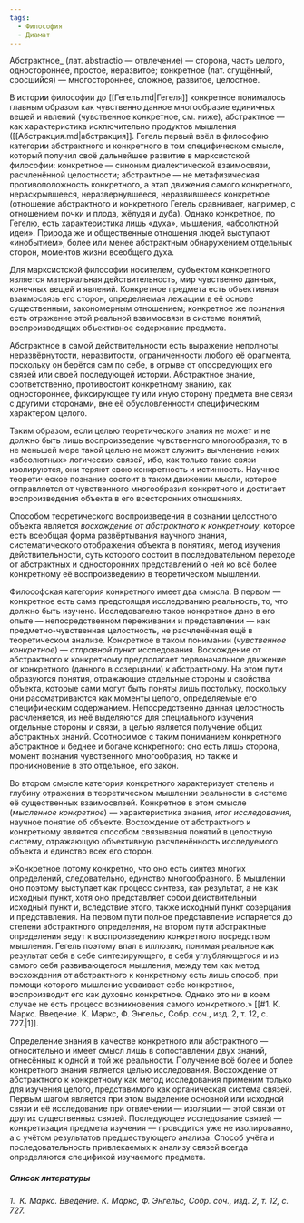 ```yaml
---
tags:
  - Философия
  - Диамат
---
```


Абстрактное\_ (лат. abstractio — отвлечение) — сторона, часть целого, одностороннее, простое, неразвитое; конкретное (лат. сгущённый, сросшийся) — многостороннее, сложное, развитое, целостное.

В истории философии до [[Гегель.md|Гегеля]] конкретное понималось главным образом как чувственно данное многообразие единичных вещей и явлений (чувственное конкретное, см. ниже), абстрактное — как характеристика исключительно продуктов мышления ([[Абстракция.md|абстракция]]. Гегель первый ввёл в философию категории абстрактного и конкретного в том специфическом смысле, который получил своё дальнейшее развитие в марксистской философии: конкретное — синоним диалектической взаимосвязи, расчленённой целостности; абстрактное — не метафизическая противоположность конкретного, а этап движения самого конкретного, нераскрывшееся, неразвернувшееся, неразвившееся конкретное (отношение абстрактного и конкретного Гегель сравнивает, например, с отношением почки и плода, жёлудя и дуба). Однако конкретное, по Гегелю, есть характеристика лишь «духа», мышления, «абсолютной идеи». Природа же и общественные отношения людей выступают «инобытием», более или менее абстрактным обнаружением отдельных сторон, моментов жизни всеобщего духа.

Для марксистской философии носителем, субъектом конкретного является материальная действительность, мир чувственно данных, конечных вещей и явлений. Конкретное предмета есть объективная взаимосвязь его сторон, определяемая лежащим в её основе существенным, закономерным отношением; конкретное же познания есть отражение этой реальной взаимосвязи в системе понятий, воспроизводящих объективное содержание предмета.

Абстрактное в самой действительности есть выражение неполноты, неразвёрнутости, неразвитости, ограниченности любого её фрагмента, поскольку он берётся сам по себе, в отрыве от опосредующих его связей или своей последующей истории. Абстрактное знание, соответственно, противостоит конкретному знанию, как одностороннее, фиксирующее ту или иную сторону предмета вне связи с другими сторонами, вне её обусловленности специфическим характером целого.

Таким образом, если целью теоретического знания не может и не должно быть лишь воспроизведение чувственного многообразия, то в не меньшей мере такой целью не может служить вычленение неких «абсолютных» логических связей, ибо, как только такие связи изолируются, они теряют свою конкретность и истинность. Научное теоретическое познание состоит в таком движении мысли, которое отправляется от чувственного многообразия конкретного и достигает воспроизведения объекта в его всесторонних отношениях.

Способом теоретического воспроизведения в сознании целостного объекта является _восхождение от абстрактного к конкретному_, которое есть всеобщая форма развёртывания научного знания, систематического отображения объекта в понятиях, метод изучения действительности, суть которого состоит в последовательном переходе от абстрактных и односторонних представлений о ней ко всё более конкретному её воспроизведению в теоретическом мышлении.

Философская категория конкретного имеет два смысла. В первом — конкретное есть сама предстоящая исследованию реальность, то, что должно быть изучено. Исследователю такое конкретное дано в его опыте — непосредственном переживании и представлении — как предметно-чувственная целостность, не расчленённая ещё в теоретическом анализе. Конкретное в таком понимании (_чувственное конкретное_) — _отправной пункт_ исследования. Восхождение от абстрактного к конкретному предполагает первоначальное движение от конкретного (данного в созерцании) к абстрактному. На этом пути образуются понятия, отражающие отдельные стороны и свойства объекта, которые сами могут быть поняты лишь постольку, поскольку они рассматриваются как моменты целого, определяемые его специфическим содержанием. Непосредственно данная целостность расчленяется, из неё выделяются для специального изучения отдельные стороны и связи, а целью является получение общих абстрактных знаний. Соотносимое с таким пониманием конкретного абстрактное и беднее и богаче конкретного: оно есть лишь сторона, момент познания чувственного многообразия, но также и проникновение в это отдельное, его закон.

Во втором смысле категория конкретного характеризует степень и глубину отражения в теоретическом мышлении реальности в системе её существенных взаимосвязей. Конкретное в этом смысле (_мысленное конкретное_) — характеристика знания, _итог исследования_, научное понятие об объекте. Восхождение от абстрактного к конкретному является способом связывания понятий в целостную систему, отражающую объективную расчленённость исследуемого объекта и единство всех его сторон.

»Конкретное потому конкретно, что оно есть синтез многих определений, следовательно, единство многообразного. В мышлении оно поэтому выступает как процесс синтеза, как результат, а не как исходный пункт, хотя оно представляет собой действительный исходный пункт и, вследствие этого, также исходный пункт созерцания и представления. На первом пути полное представление испаряется до степени абстрактного определения, на втором пути абстрактные определения ведут к воспроизведению конкретного посредством мышления. Гегель поэтому впал в иллюзию, понимая реальное как результат себя в себе синтезирующего, в себя углубляющегося и из самого себя развивающегося мышления, между тем как метод восхождения от абстрактного к конкретному есть лишь способ, при помощи которого мышление усваивает себе конкретное, воспроизводит его как духовно конкретное. Однако это ни в коем случае не есть процесс возникновения самого конкретного.» [[#1. К. Маркс. Введение. К. Маркс, Ф. Энгельс, Собр. соч., изд. 2, т. 12, с. 727.|1]].

Определение знания в качестве конкретного или абстрактного — относительно и имеет смысл лишь в сопоставлении двух знаний, отнесённых к одной и той же реальности. Получение всё более и более конкретного знания является целью исследования. Восхождение от абстрактного к конкретному как метод исследования применим только для изучения целого, представимого как органическая система связей. Первым шагом является при этом выделение основной или исходной связи и её исследование при отвлечении — изоляции — этой связи от других существенных связей. Последующее исследование связей — конкретизация предмета изучения — проводится уже не изолированно, а с учётом результатов предшествующего анализа. Способ учёта и последовательность привлекаемых к анализу связей всегда определяются спецификой изучаемого предмета.

##### Список литературы

###### 1.  К. Маркс. Введение. К. Маркс, Ф. Энгельс, Собр. соч., изд. 2, т. 12, с. 727.
